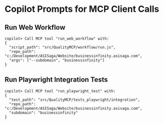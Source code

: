 # Copilot Prompts for MCP Client Calls

## Run Web Workflow
```
copilot> Call MCP tool "run_web_workflow" with:
{
  "script_path": "src/QualityMCP/workflow/run.js",
  "repo_path": "c:/Development/ASISaga/Website/businessinfinity.asisaga.com",
  "args": ["--subdomain", "businessinfinity"]
}
```

## Run Playwright Integration Tests
```
copilot> Call MCP tool "run_playwright_test" with:
{
  "test_path": "src/QualityMCP/tests_playwright/integration",
  "repo_path": "c:/Development/ASISaga/Website/businessinfinity.asisaga.com",
  "subdomain": "businessinfinity"
}
```
